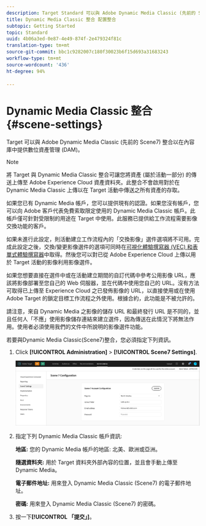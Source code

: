```yaml
---
description: Target Standard 可以與 Adobe Dynamic Media Classic (先前的 Scene7) 整合以在內容庫中提供數位資產管理 (DAM)。
title: Dynamic Media Classic 整合 配置整合
subtopic: Getting Started
topic: Standard
uuid: 4b06a3ed-0e87-4e49-874f-2e479324f81c
translation-type: tm+mt
source-git-commit: bbc1c9282007c180f30023b6f15d693a31683243
workflow-type: tm+mt
source-wordcount: '436'
ht-degree: 94%

---
```



# Dynamic Media Classic 整合{#scene-settings}

Target 可以與 Adobe Dynamic Media Classic (先前的 Scene7) 整合以在內容庫中提供數位資產管理 (DAM)。

>[!NOTE]
>
>將 Target 與 Dynamic Media Classic 整合可讓您將資產 (屬於活動一部分) 的傳送上傳至 Adobe Experience Cloud 資產資料夾。此整合不會啟用對於在 Dynamic Media Classic 上傳以在 Target 活動中傳送之所有資產的存取。

如果您已有 Dynamic Media 帳戶，您可以提供現有的認證。如果您沒有帳戶，您可以向 Adobe 客戶代表免費索取限定使用的 Dynamic Media Classic 帳戶。此帳戶僅可針對受限制的用途在 Target 中使用。此服務已提供給工作流程需要影像交換功能的客戶。

如果未進行此設定，則活動建立工作流程內的「交換影像」選件選項將不可用。完成此設定之後，交換/變更影像選件的選項可同時在[可視化體驗撰寫器 (VEC) 和表單式體驗撰寫器](../c-experiences/experiences.md#concept_A2E10F6AFB3D4AEAB6951EE14688848D)中取得。然後您可以對已從 Adobe Experience Cloud 上傳以用於 Target 活動的影像利用影像選件。

如果您想要直接在選件中或在活動建立期間的自訂代碼中參考公用影像 URL，應該將影像部署至您自己的 Web 伺服器，並在代碼中使用您自己的 URL。沒有方法可取得已上傳至 Experience Cloud 之已發佈影像的 URL，以直接使用或在使用 Adobe Target 的鎖定目標工作流程之外使用。根據合約，此功能是不被允許的。

請注意，來自 Dynamic Media 之影像的儲存 URL 和最終發行 URL 是不同的，並且任何人「不應」使用影像儲存連結來建立選件，因為傳送在此情況下將無法作用。使用者必須使用我們的文件中所說明的影像選件功能。

若要與Dynamic Media Classic(Scene7)整合，您必須指定下列資訊。

1. Click **[!UICONTROL Administration]** > **[!UICONTROL Scene7 Settings]**.

   ![Scene7頁面](/help/administrating-target/assets/scene7.png)

1. 指定下列 Dynamic Media Classic 帳戶資訊:

   **地區:** 您的 Dynamic Media 帳戶的地區: 北美、歐洲或亞洲。

   **隨選資料夾:** 用於 Target 資料夾外部內容的位置，並且會手動上傳至 Dynamic Media。

   **電子郵件地址:** 用來登入 Dynamic Media Classic (Scene7) 的電子郵件地址。

   **密碼:** 用來登入 Dynamic Media Classic (Scene7) 的密碼。

1. 按一下&#x200B;**[!UICONTROL 「提交」]**。
